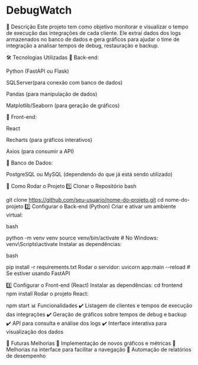 # DebugWatch

📖 Descrição
Este projeto tem como objetivo monitorar e visualizar o tempo de execução das integrações de cada cliente. Ele extrai dados dos logs armazenados no banco de dados e gera gráficos para ajudar o time de integração a analisar tempos de debug, restauração e backup.

🛠 Tecnologias Utilizadas
📌 Back-end:

Python (FastAPI ou Flask)

SQLServer(para conexão com banco de dados)

Pandas (para manipulação de dados)

Matplotlib/Seaborn (para geração de gráficos)

📌 Front-end:

React

Recharts (para gráficos interativos)

Axios (para consumir a API)

📌 Banco de Dados:

PostgreSQL ou MySQL (dependendo do que já está sendo utilizado)

🚀 Como Rodar o Projeto
1️⃣ Clonar o Repositório
bash


git clone https://github.com/seu-usuario/nome-do-projeto.git
cd nome-do-projeto
2️⃣ Configurar o Back-end (Python)
Criar e ativar um ambiente virtual:

bash


python -m venv venv
source venv/bin/activate  # No Windows: venv\Scripts\activate
Instalar as dependências:

bash


pip install -r requirements.txt
Rodar o servidor:
uvicorn app:main --reload  # Se estiver usando FastAPI

3️⃣ Configurar o Front-end (React)
Instalar as dependências:
cd frontend
npm install
Rodar o projeto React:

npm start
📊 Funcionalidades
✔️ Listagem de clientes e tempos de execução das integrações
✔️ Geração de gráficos sobre tempos de debug e backup
✔️ API para consulta e análise dos logs
✔️ Interface interativa para visualização dos dados

📌 Futuras Melhorias
🔹 Implementação de novos gráficos e métricas
🔹 Melhorias na interface para facilitar a navegação
🔹 Automação de relatórios de desempenho

